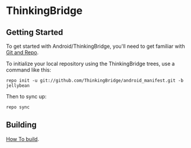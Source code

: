 ThinkingBridge
===========


Getting Started
---------------

To get started with Android/ThinkingBridge, you'll need to get
familiar with [Git and Repo](http://source.android.com/source/downloading.html).

To initialize your local repository using the ThinkingBridge trees, use a command like this:

    repo init -u git://github.com/ThinkingBridge/android_manifest.git -b jellybean

Then to sync up:

    repo sync


Building
--------

[How To build](http://tbridge.kr).
